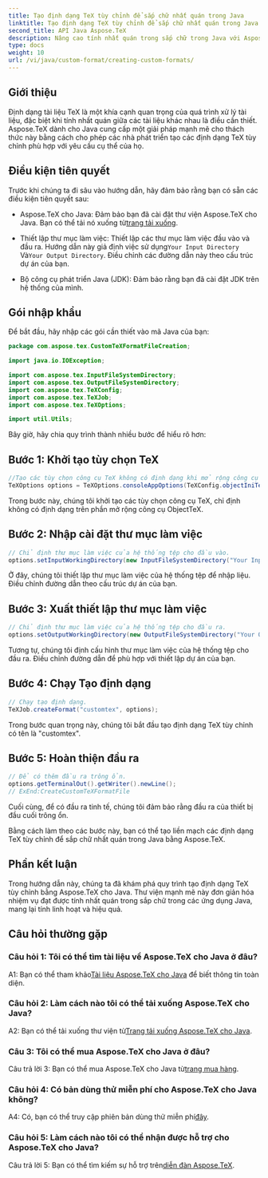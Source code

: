 ```yaml
---
title: Tạo định dạng TeX tùy chỉnh để sắp chữ nhất quán trong Java
linktitle: Tạo định dạng TeX tùy chỉnh để sắp chữ nhất quán trong Java
second_title: API Java Aspose.TeX
description: Nâng cao tính nhất quán trong sắp chữ trong Java với Aspose.TeX. Tạo các định dạng TeX tùy chỉnh một cách dễ dàng.
type: docs
weight: 10
url: /vi/java/custom-format/creating-custom-formats/
---
```

## Giới thiệu

Định dạng tài liệu TeX là một khía cạnh quan trọng của quá trình xử lý tài liệu, đặc biệt khi tính nhất quán giữa các tài liệu khác nhau là điều cần thiết. Aspose.TeX dành cho Java cung cấp một giải pháp mạnh mẽ cho thách thức này bằng cách cho phép các nhà phát triển tạo các định dạng TeX tùy chỉnh phù hợp với yêu cầu cụ thể của họ.

## Điều kiện tiên quyết

Trước khi chúng ta đi sâu vào hướng dẫn, hãy đảm bảo rằng bạn có sẵn các điều kiện tiên quyết sau:

-  Aspose.TeX cho Java: Đảm bảo bạn đã cài đặt thư viện Aspose.TeX cho Java. Bạn có thể tải nó xuống từ[trang tải xuống](https://releases.aspose.com/tex/java/).

-  Thiết lập thư mục làm việc: Thiết lập các thư mục làm việc đầu vào và đầu ra. Hướng dẫn này giả định việc sử dụng`Your Input Directory` Và`Your Output Directory`. Điều chỉnh các đường dẫn này theo cấu trúc dự án của bạn.

- Bộ công cụ phát triển Java (JDK): Đảm bảo rằng bạn đã cài đặt JDK trên hệ thống của mình.

## Gói nhập khẩu

Để bắt đầu, hãy nhập các gói cần thiết vào mã Java của bạn:

```java
package com.aspose.tex.CustomTeXFormatFileCreation;

import java.io.IOException;

import com.aspose.tex.InputFileSystemDirectory;
import com.aspose.tex.OutputFileSystemDirectory;
import com.aspose.tex.TeXConfig;
import com.aspose.tex.TeXJob;
import com.aspose.tex.TeXOptions;

import util.Utils;
```

Bây giờ, hãy chia quy trình thành nhiều bước để hiểu rõ hơn:

## Bước 1: Khởi tạo tùy chọn TeX

```java
//Tạo các tùy chọn công cụ TeX không có định dạng khi mở rộng công cụ ObjectTeX.
TeXOptions options = TeXOptions.consoleAppOptions(TeXConfig.objectIniTeX());
```

Trong bước này, chúng tôi khởi tạo các tùy chọn công cụ TeX, chỉ định không có định dạng trên phần mở rộng công cụ ObjectTeX.

## Bước 2: Nhập cài đặt thư mục làm việc

```java
// Chỉ định thư mục làm việc của hệ thống tệp cho đầu vào.
options.setInputWorkingDirectory(new InputFileSystemDirectory("Your Input Directory"));
```

Ở đây, chúng tôi thiết lập thư mục làm việc của hệ thống tệp để nhập liệu. Điều chỉnh đường dẫn theo cấu trúc dự án của bạn.

## Bước 3: Xuất thiết lập thư mục làm việc

```java
// Chỉ định thư mục làm việc của hệ thống tệp cho đầu ra.
options.setOutputWorkingDirectory(new OutputFileSystemDirectory("Your Output Directory"));
```

Tương tự, chúng tôi định cấu hình thư mục làm việc của hệ thống tệp cho đầu ra. Điều chỉnh đường dẫn để phù hợp với thiết lập dự án của bạn.

## Bước 4: Chạy Tạo định dạng

```java
// Chạy tạo định dạng.
TeXJob.createFormat("customtex", options);
```

Trong bước quan trọng này, chúng tôi bắt đầu tạo định dạng TeX tùy chỉnh có tên là "customtex".

## Bước 5: Hoàn thiện đầu ra

```java
// Để có thêm đầu ra trông ổn.
options.getTerminalOut().getWriter().newLine();
// ExEnd:CreateCustomTeXFormatFile
```

Cuối cùng, để có đầu ra tinh tế, chúng tôi đảm bảo rằng đầu ra của thiết bị đầu cuối trông ổn.

Bằng cách làm theo các bước này, bạn có thể tạo liền mạch các định dạng TeX tùy chỉnh để sắp chữ nhất quán trong Java bằng Aspose.TeX.

## Phần kết luận

Trong hướng dẫn này, chúng ta đã khám phá quy trình tạo định dạng TeX tùy chỉnh bằng Aspose.TeX cho Java. Thư viện mạnh mẽ này đơn giản hóa nhiệm vụ đạt được tính nhất quán trong sắp chữ trong các ứng dụng Java, mang lại tính linh hoạt và hiệu quả.

## Câu hỏi thường gặp

### Câu hỏi 1: Tôi có thể tìm tài liệu về Aspose.TeX cho Java ở đâu?

 A1: Bạn có thể tham khảo[Tài liệu Aspose.TeX cho Java](https://reference.aspose.com/tex/java/) để biết thông tin toàn diện.

### Câu hỏi 2: Làm cách nào tôi có thể tải xuống Aspose.TeX cho Java?

 A2: Bạn có thể tải xuống thư viện từ[Trang tải xuống Aspose.TeX cho Java](https://releases.aspose.com/tex/java/).

### Câu 3: Tôi có thể mua Aspose.TeX cho Java ở đâu?

 Câu trả lời 3: Bạn có thể mua Aspose.TeX cho Java từ[trang mua hàng](https://purchase.aspose.com/buy).

### Câu hỏi 4: Có bản dùng thử miễn phí cho Aspose.TeX cho Java không?

 A4: Có, bạn có thể truy cập phiên bản dùng thử miễn phí[đây](https://releases.aspose.com/).

### Câu hỏi 5: Làm cách nào tôi có thể nhận được hỗ trợ cho Aspose.TeX cho Java?

 Câu trả lời 5: Bạn có thể tìm kiếm sự hỗ trợ trên[diễn đàn Aspose.TeX](https://forum.aspose.com/c/tex/47).